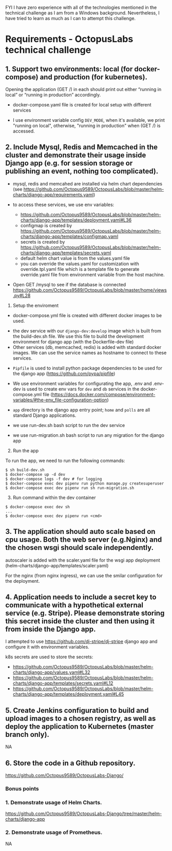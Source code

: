 FYI I have zero experience with all of the technologies mentioned in the technical challenge as I am from a Windows background. Nevertheless, I have tried to learn as much as I can to attempt this challenge. 


# Requirements - OctopusLabs technical challenge

## 1. Support two environments: local​ (for docker-compose) and production​ (for kubernetes).
Opening the application (GET /) in each should print out either “running in local” or
“running in production” accordingly.

- docker-compose.yaml file is created for local setup with different services

- I use environment variable config `DEV_MODE`, when it's available, we print "running on local",
  otherwise, "running in production" when (GET /) is accessed.


## 2. Include Mysql, Redis and Memcached in the cluster and demonstrate their usage inside Django app (e.g. for session storage or publishing an event, nothing too complicated).


- mysql, redis and memcahed are installed via helm chart dependencies (see https://github.com/Octopus9589/OctopusLabs/blob/master/helm-charts/django-app/requirements.yaml)

- to access these services, we use env variables:
  + https://github.com/Octopus9589/OctopusLabs/blob/master/helm-charts/django-app/templates/deployment.yaml#L36
  + configmap is created by https://github.com/Octopus9589/OctopusLabs/blob/master/helm-charts/django-app/templates/configmap.yaml
  + secrets is created by https://github.com/Octopus9589/OctopusLabs/blob/master/helm-charts/django-app/templates/secrets.yaml
  + default helm chart value is from the values.yaml file
  + you can override the values.yaml for customization with override.tpl.yaml file which is a template file
    to generate override.yaml file from environment variable from the host machine.

- Open GET /mysql to see if the database is connected https://github.com/Octopus9589/OctopusLabs/blob/master/home/views.py#L28
  

1. Setup the enviroment

- docker-compose.yml file is created with different docker images to be used.
 + the dev service with our `django-dev:develop` image which is built from the build-dev.sh file.
    We use this file to build the development environment for django app (with the Dockerfile-dev file)
  + Other services (db, memcached, redis) is added with standard docker images. We can use the service
    names as hostname to connect to these services.

- `Pipfile` is used to install python package dependencies to be used for the django app (https://github.com/pypa/pipfile)

- We use environment variables for configurating the app, .env and .env-dev is used to create env vars
  for `dev` and `db` services in the docker-compose.yml file (https://docs.docker.com/compose/environment-variables/#the-env_file-configuration-option)

- `app` directory is the django app entry point; `home` and `polls` are all standard Django applications.

- we use run-dev.sh bash script to run the dev service

- we use run-migration.sh bash script to run any migration for the django app

2. Run the app

To run the app, we need to run the following commands:

  ```
  $ sh build-dev.sh
  $ docker-compose up -d dev
  $ docker-compose logs -f dev # for logging
  $ docker-compose exec dev pipenv run python manage.py createsuperuser
  $ docker-compose exec dev pipenv run sh run-migration.sh
  ```

3. Run command within the dev container

  ```
  $ docker-compose exec dev sh
  ...
  $ docker-compose exec dev pipenv run <cmd>
  ```


## 3. The application should auto scale​ based on cpu usage. Both the web server (e.g.Nginx) and the chosen wsgi should scale independently.

autoscaler is added with the scaler.yaml file for the wsgi app deployment (helm-charts/django-app/templates/scaler.yaml)

For the nginx (from nginx ingress), we can use the smilar configuration for the deployment.


## 4. Application needs to include a secret key​ to communicate with a hypothetical external service (e.g. Stripe). Please demonstrate storing this secret inside the cluster and then using it from inside the Django app.

I attempted to use https://github.com/dj-stripe/dj-stripe django app and configure it with environment variables.

k8s secrets are used to store the secrets:
- https://github.com/Octopus9589/OctopusLabs/blob/master/helm-charts/django-app/values.yaml#L32
- https://github.com/Octopus9589/OctopusLabs/blob/master/helm-charts/django-app/templates/secrets.yaml#L12
- https://github.com/Octopus9589/OctopusLabs/blob/master/helm-charts/django-app/templates/deployment.yaml#L45



## 5. Create Jenkins configuration to build and upload images to a chosen registry, as well as deploy the application to Kubernetes (master branch only).
NA

## 6. Store the code in a Github repository. 
https://github.com/Octopus9589/OctopusLabs-Django/

### Bonus points 
### 1. Demonstrate usage of Helm Charts. 
https://github.com/Octopus9589/OctopusLabs-Django/tree/master/helm-charts/django-app

### 2. Demonstrate usage of Prometheus.
NA

